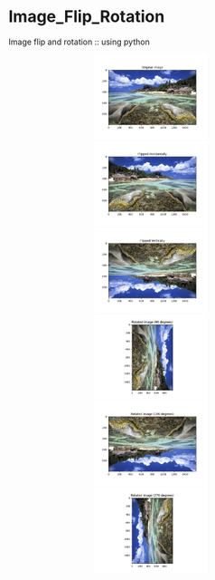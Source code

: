 # Image_Flip_Rotation
Image flip and rotation :: using python
<br />
<center>
<img src="./images/Figure_1.png" width=200>
<br />
<img src="./images/Figure_2.png" width=200>
<br />
<img src="./images/Figure_3.png" width=200>
<br />
<img src="./images/Figure_4.png" width=200>
<br />
<img src="./images/Figure_5.png" width=200>
<br />
<img src="./images/Figure_6.png" width=200>
</center>